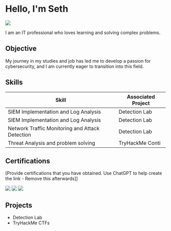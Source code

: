 # Hello, I'm Seth
<a href="[www.linkedin.com/in/seth-velasquez-844446152]"><img src="https://img.shields.io/badge/-LinkedIn-0072b1?&style=for-the-badge&logo=linkedin&logoColor=white" /></a>

I am an IT professional who loves learning and solving complex problems.
## Objective

My journey in my studies and job has led me to develop a passion for cybersecurity, and I am currently eager to transition into this field.

## Skills

| Skill                                         | Associated Project         |
|-----------------------------------------------|----------------------------|
| SIEM Implementation and Log Analysis          | <a hrref="[https://github.com/SV223/Incident-Monitoring-Lab]">Detection Lab</a>|
| SIEM Implementation and Log Analysis          | <a hrref="">Detection Lab</a>|
| Network Traffic Monitoring and Attack Detection | <a hrref="https://google.com">Detection Lab</a>|
|Threat Analysis and problem solving            |  TryHackMe Conti

## Certifications
[Provide certifications that you have obtained. Use ChatGPT to help create the link - Remove this afterwards]]
<div>
<img src="https://img.shields.io/badge/-Security%2B-FF0000?&style=for-the-badge&logo=CompTIA&logoColor=white" />
<img src="https://img.shields.io/badge/-Network%2B-007ACC?&style=for-the-badge&logo=CompTIA&logoColor=white" />
<img src="https://img.shields.io/badge/-A%2B-4D4D4D?&style=for-the-badge&logo=CompTIA&logoColor=white" />
</div>

## Projects
- Detection Lab
- TryHackMe CTFs
